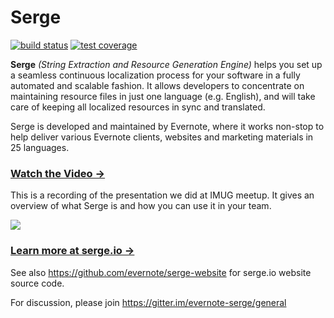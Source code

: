 # Serge

[![build status](https://img.shields.io/travis/evernote/serge.svg?style=flat-square)](https://travis-ci.org/evernote/serge)
[![test coverage](https://img.shields.io/codecov/c/github/evernote/serge/master.svg?style=flat-square)](https://codecov.io/gh/evernote/serge?branch=master)

**Serge** _(String Extraction and Resource Generation Engine)_ helps you
set up a seamless continuous localization process for your software
in a fully automated and scalable fashion. It allows developers to
concentrate on maintaining resource files in just one language (e.g. English),
and will take care of keeping all localized resources in sync and translated.

Serge is developed and maintained by Evernote, where it works non-stop
to help deliver various Evernote clients, websites and marketing materials
in 25 languages.

### [Watch the Video &rarr;](https://www.youtube.com/watch?v=bC3wECRgLog)

This is a recording of the presentation we did at IMUG meetup. It gives
an overview of what Serge is and how you can use it in your team.

[![](http://img.youtube.com/vi/bC3wECRgLog/0.jpg)](https://www.youtube.com/watch?v=bC3wECRgLog)

### [Learn more at serge.io &rarr;](https://serge.io/docs/)

See also https://github.com/evernote/serge-website for serge.io website source code.

For discussion, please join https://gitter.im/evernote-serge/general
